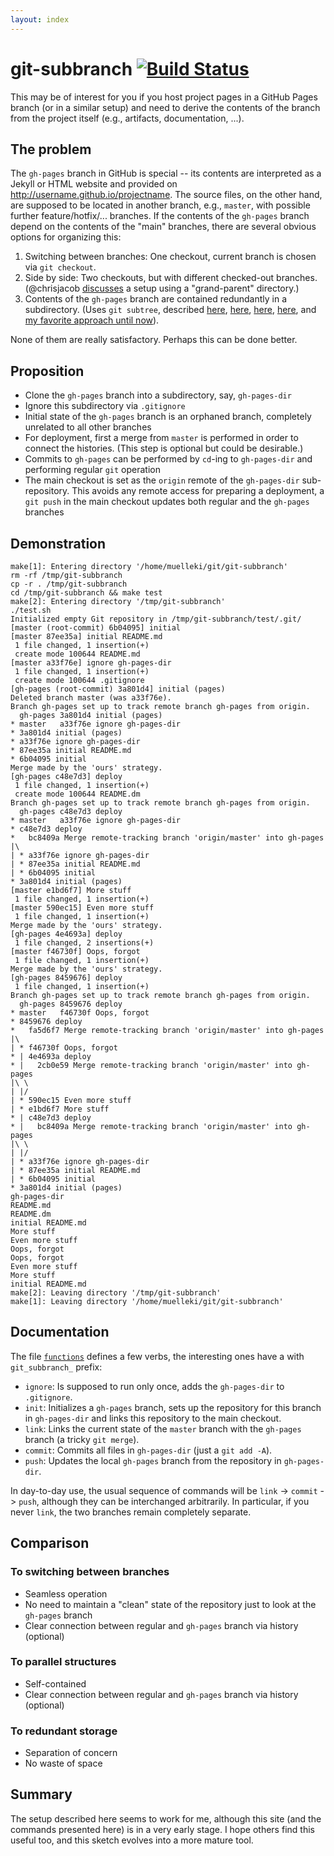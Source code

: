 ```yaml
---
layout: index
---
```


# git-subbranch [![Build Status](https://travis-ci.org/krlmlr/git-subbranch.svg?branch=master)](https://travis-ci.org/krlmlr/git-subbranch)

This may be of interest for you if you host project pages in a GitHub Pages branch (or in a similar setup) and need to derive the contents of the branch from the project itself (e.g., artifacts, documentation, ...).

## The problem

The `gh-pages` branch in GitHub is special -- its contents are interpreted as a Jekyll or HTML website and provided on http://username.github.io/projectname.  The source files, on the other hand, are supposed to be located in another branch, e.g., `master`, with possible further feature/hotfix/... branches.  If the contents of the `gh-pages` branch depend on the contents of the "main" branches, there are several obvious options for organizing this:

1. Switching between branches: One checkout, current branch is chosen via `git checkout`.
2. Side by side: Two checkouts, but with different checked-out branches. (@chrisjacob [discusses](https://gist.github.com/chrisjacob/833223) a setup using a "grand-parent" directory.)
3. Contents of the `gh-pages` branch are contained redundantly in a subdirectory. (Uses `git subtree`, described [here](https://gist.github.com/cobyism/4730490), [here](http://gsferreira.com/archive/2014/06/update-github-pages-using-a-project-subfolder/), [here](http://lukecod.es/2014/08/15/deploy-a-static-subdirectory-to-github-pages/), [here](http://happygiraffe.net/blog/2009/07/04/publishing-a-subdirectory-to-github-pages/), and [my favorite approach until now](https://github.com/johnmyleswhite/ProjectTemplate/blob/9374ccc80066f48c925a8e67f159b6602da7c3e8/Makefile#L9)).

None of them are really satisfactory. Perhaps this can be done better.


## Proposition

- Clone the `gh-pages` branch into a subdirectory, say, `gh-pages-dir`
- Ignore this subdirectory via `.gitignore`
- Initial state of the `gh-pages` branch is an orphaned branch, completely unrelated to all other branches
- For deployment, first a merge from `master` is performed in order to connect the histories.  (This step is optional but could be desirable.)
- Commits to `gh-pages` can be performed by `cd`-ing to `gh-pages-dir` and performing regular `git` operation
- The main checkout is set as the `origin` remote of the `gh-pages-dir` sub-repository. This avoids any remote access for preparing a deployment, a `git push` in the main checkout updates both regular and the `gh-pages` branches


## Demonstration

```
make[1]: Entering directory '/home/muelleki/git/git-subbranch'
rm -rf /tmp/git-subbranch
cp -r . /tmp/git-subbranch
cd /tmp/git-subbranch && make test
make[2]: Entering directory '/tmp/git-subbranch'
./test.sh
Initialized empty Git repository in /tmp/git-subbranch/test/.git/
[master (root-commit) 6b04095] initial
[master 87ee35a] initial README.md
 1 file changed, 1 insertion(+)
 create mode 100644 README.md
[master a33f76e] ignore gh-pages-dir
 1 file changed, 1 insertion(+)
 create mode 100644 .gitignore
[gh-pages (root-commit) 3a801d4] initial (pages)
Deleted branch master (was a33f76e).
Branch gh-pages set up to track remote branch gh-pages from origin.
  gh-pages 3a801d4 initial (pages)
* master   a33f76e ignore gh-pages-dir
* 3a801d4 initial (pages)
* a33f76e ignore gh-pages-dir
* 87ee35a initial README.md
* 6b04095 initial
Merge made by the 'ours' strategy.
[gh-pages c48e7d3] deploy
 1 file changed, 1 insertion(+)
 create mode 100644 README.dm
Branch gh-pages set up to track remote branch gh-pages from origin.
  gh-pages c48e7d3 deploy
* master   a33f76e ignore gh-pages-dir
* c48e7d3 deploy
*   bc8409a Merge remote-tracking branch 'origin/master' into gh-pages
|\  
| * a33f76e ignore gh-pages-dir
| * 87ee35a initial README.md
| * 6b04095 initial
* 3a801d4 initial (pages)
[master e1bd6f7] More stuff
 1 file changed, 1 insertion(+)
[master 590ec15] Even more stuff
 1 file changed, 1 insertion(+)
Merge made by the 'ours' strategy.
[gh-pages 4e4693a] deploy
 1 file changed, 2 insertions(+)
[master f46730f] Oops, forgot
 1 file changed, 1 insertion(+)
Merge made by the 'ours' strategy.
[gh-pages 8459676] deploy
 1 file changed, 1 insertion(+)
Branch gh-pages set up to track remote branch gh-pages from origin.
  gh-pages 8459676 deploy
* master   f46730f Oops, forgot
* 8459676 deploy
*   fa5d6f7 Merge remote-tracking branch 'origin/master' into gh-pages
|\  
| * f46730f Oops, forgot
* | 4e4693a deploy
* |   2cb0e59 Merge remote-tracking branch 'origin/master' into gh-pages
|\ \  
| |/  
| * 590ec15 Even more stuff
| * e1bd6f7 More stuff
* | c48e7d3 deploy
* |   bc8409a Merge remote-tracking branch 'origin/master' into gh-pages
|\ \  
| |/  
| * a33f76e ignore gh-pages-dir
| * 87ee35a initial README.md
| * 6b04095 initial
* 3a801d4 initial (pages)
gh-pages-dir
README.md
README.dm
initial README.md
More stuff
Even more stuff
Oops, forgot
Oops, forgot
Even more stuff
More stuff
initial README.md
make[2]: Leaving directory '/tmp/git-subbranch'
make[1]: Leaving directory '/home/muelleki/git/git-subbranch'
```


## Documentation

The file [`functions`](https://github.com/krlmlr/git-subbranch/blob/master/functions) defines a few verbs, the interesting ones have a with `git_subbranch_` prefix:

- `ignore`: Is supposed to run only once, adds the `gh-pages-dir` to `.gitignore`.
- `init`: Initializes a `gh-pages` branch, sets up the repository for this branch in `gh-pages-dir` and links this repository to the main checkout.
- `link`: Links the current state of the `master` branch with the `gh-pages` branch (a tricky `git merge`).
- `commit`: Commits all files in `gh-pages-dir` (just a `git add -A`).
- `push`: Updates the local `gh-pages` branch from the repository in `gh-pages-dir`.

In day-to-day use, the usual sequence of commands will be `link` -> `commit` -> `push`, although they can be interchanged arbitrarily.  In particular, if you never `link`, the two branches remain completely separate.


## Comparison

### To switching between branches

- Seamless operation
- No need to maintain a "clean" state of the repository just to look at the `gh-pages` branch
- Clear connection between regular and `gh-pages` branch via history (optional)


### To parallel structures

- Self-contained
- Clear connection between regular and `gh-pages` branch via history (optional)


### To redundant storage

- Separation of concern
- No waste of space


## Summary

The setup described here seems to work for me, although this site (and the commands presented here) is in a very early stage.  I hope others find this useful too, and this sketch evolves into a more mature tool.
